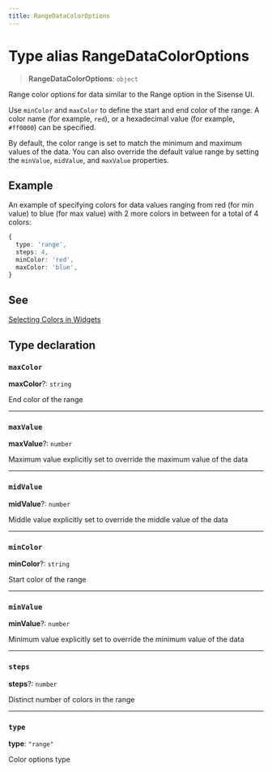 ```yaml
---
title: RangeDataColorOptions
---
```


# Type alias RangeDataColorOptions

> **RangeDataColorOptions**: `object`

Range color options for data similar to the Range option in the Sisense UI.

Use `minColor` and `maxColor` to define the start and end color of the range.
A color name (for example, `red`), or a hexadecimal value (for example, `#ff0000`) can be specified.

By default, the color range is set to match the minimum and maximum values of the data.
You can also override the default value range by
setting the `minValue`, `midValue`, and `maxValue` properties.

## Example

An example of specifying colors for data values ranging
from red (for min value) to blue (for max value)
with 2 more colors in between for a total of 4 colors:

```ts
{
  type: 'range',
  steps: 4,
  minColor: 'red',
  maxColor: 'blue',
}
```

## See

[Selecting Colors in Widgets](https://docs.sisense.com/main/SisenseLinux/selecting-colors-in-widgets.htm)

## Type declaration

### `maxColor`

**maxColor**?: `string`

End color of the range

***

### `maxValue`

**maxValue**?: `number`

Maximum value explicitly set to override the maximum value of the data

***

### `midValue`

**midValue**?: `number`

Middle value explicitly set to override the middle value of the data

***

### `minColor`

**minColor**?: `string`

Start color of the range

***

### `minValue`

**minValue**?: `number`

Minimum value explicitly set to override the minimum value of the data

***

### `steps`

**steps**?: `number`

Distinct number of colors in the range

***

### `type`

**type**: `"range"`

Color options type
